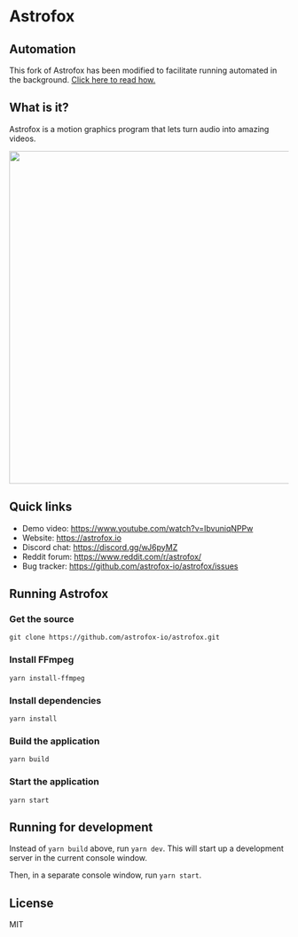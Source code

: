 # Astrofox


## Automation

This fork of Astrofox has been modified to facilitate running automated in the background. [Click here to read how.](./automation/README.md)

## What is it?

Astrofox is a motion graphics program that lets turn audio into amazing videos.

<img src="https://astrofox.io/images/screenshot.jpg" width="600" />

## Quick links

- Demo video: https://www.youtube.com/watch?v=IbvuniqNPPw
- Website: https://astrofox.io
- Discord chat: https://discord.gg/wJ6pyMZ
- Reddit forum: https://www.reddit.com/r/astrofox/
- Bug tracker: https://github.com/astrofox-io/astrofox/issues

## Running Astrofox

### Get the source

```
git clone https://github.com/astrofox-io/astrofox.git
```

### Install FFmpeg

```
yarn install-ffmpeg
```

### Install dependencies

```
yarn install
```

### Build the application

```
yarn build
```

### Start the application

```
yarn start
```

## Running for development

Instead of `yarn build` above, run `yarn dev`. This will start up a development server
in the current console window.

Then, in a separate console window, run `yarn start`.

## License

MIT
